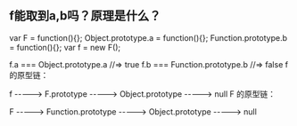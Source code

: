 
## f能取到a,b吗？原理是什么？
var F = function(){};
Object.prototype.a = function(){};
Function.prototype.b = function(){};
var f = new F();

































f.a === Object.prototype.a   //=> true
f.b === Function.prototype.b  //=> false
f 的原型链：

f -----> F.prototype -----> Object.prototype -----> null
F 的原型链：

F -----> Function.prototype -----> Object.prototype -----> null
